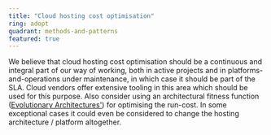 ```yaml
---
title: "Cloud hosting cost optimisation"
ring: adopt
quadrant: methods-and-patterns
featured: true
---
```


We believe that cloud hosting cost optimisation should be a continuous and integral part of our way of working, both
in active projects and in platforms-and-operations under maintenance, in which case it should be part of the
SLA. Cloud vendors offer extensive tooling in this area which should be used for this purpose. Also
consider using an architectural fitness function (<a href="">Evolutionary Architectures'</a>) for
optimising the run-cost. In some exceptional cases it could even be considered to change the hosting
architecture / platform altogether.


